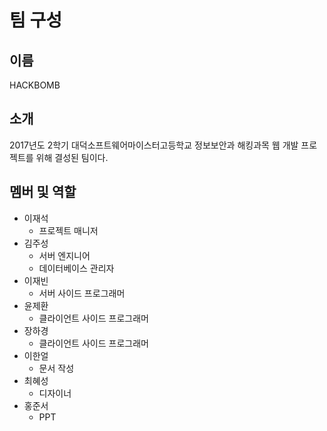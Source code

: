 # 팀 구성

## 이름

HACKBOMB

## 소개

2017년도 2학기 대덕소프트웨어마이스터고등학교 정보보안과 해킹과목 웹 개발 프로젝트를 위해 결성된 팀이다.

## 멤버 및 역할

* 이재석
    * 프로젝트 매니저
* 김주성
    * 서버 엔지니어
    * 데이터베이스 관리자
* 이재빈
    * 서버 사이드 프로그래머
* 윤제환
    * 클라이언트 사이드 프로그래머
* 장하경
    * 클라이언트 사이드 프로그래머
* 이한얼
    * 문서 작성
* 최혜성
    * 디자이너
* 홍준서
    * PPT